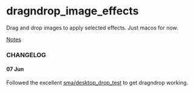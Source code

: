 # dragndrop_image_effects

Drag and drop images to apply selected effects. Just macos for now.

[Notes](https://docs.google.com/document/d/1mhXsz2nz59wTDiEMj8F-LBk1c6ShjkRS5jBYPPaoc1k/edit?usp=sharing)

### CHANGELOG

#### 07 Jun

Followed the excellent [sma/desktop_drop_test](https://github.com/sma/desktop_drop_test) to get dragndrop working.
